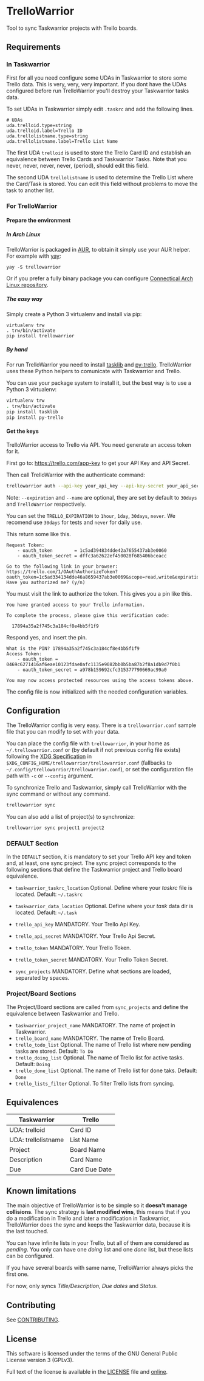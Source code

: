 # TrelloWarrior

Tool to sync Taskwarrior projects with Trello boards.

## Requirements

### In Taskwarrior

First for all you need configure some UDAs in Taskwarrior to store some
Trello data. This is very, very, very important. If you dont have the UDAs
configured before run TrelloWarrior you'll destroy your Taskwarrior tasks
data.

To set UDAs in Taskwarrior simply edit `.taskrc` and add the following
lines.

```
# UDAs
uda.trelloid.type=string
uda.trelloid.label=Trello ID
uda.trellolistname.type=string
uda.trellolistname.label=Trello List Name
```

The first UDA `trelloid` is used to store the Trello Card ID and establish
an equivalence between Trello Cards and Taskwarrior Tasks. Note that you
never, never, never, never, (period), should edit this field.

The second UDA `trellolistname` is used to determine the Trello List where
the Card/Task is stored. You can edit this field without problems to move
the task to another list.

### For TrelloWarrior

#### Prepare the environment

##### In Arch Linux

TrelloWarrior is packaged in
[AUR](https://aur.archlinux.org/packages/trellowarrior), to obtain it simply
use your AUR helper. For example with [yay](https://github.com/jguer/yay):

```
yay -S trellowarrior
```

Or if you prefer a fully binary package you can configure [Connectical Arch
Linux repository](https://repo.connectical.com/).

##### The easy way

Simply create a Python 3 virtualenv and install via pip:

```
virtualenv trw
. trw/bin/activate
pip install trellowarrior
```

##### By hand

For run TrelloWarrior you need to install
[tasklib](https://github.com/robgolding63/tasklib) and
[py-trello](https://github.com/sarumont/py-trello). TrelloWarrior uses these
Python helpers to comunicate with Taskwarrior and Trello.

You can use your package system to install it, but the best way is to use
a Python 3 virtualenv:

```sh
virtualenv trw
. trw/bin/activate
pip install tasklib
pip install py-trello
```

#### Get the keys

TrelloWarrior access to Trello via API. You need generate an access token
for it.

First go to: https://trello.com/app-key to get your API Key and API Secret.

Then call TrelloWarrior with the authenticate command:

```sh
trellowarrior auth --api-key your_api_key --api-key-secret your_api_secret --expiration 30days --name TrelloWarrior
```

Note: `--expiration` and `--name` are optional, they are set by default to
`30days` and `TrelloWarrior` respectively.

You can set the `TRELLO_EXPIRATION` to `1hour`, `1day`, `30days`,
`never`. We recomend use `30days` for tests and `never` for daily use.

This return some like this.

```
Request Token:
    - oauth_token        = 1c5ad394834dde42a7655437ab3e0060
    - oauth_token_secret = dffc3a62622ef450028f685406bceacc

Go to the following link in your browser:
https://trello.com/1/OAuthAuthorizeToken?oauth_token=1c5ad334134dde46a8659437ab3e0069&scope=read,write&expiration=30days&name=trellowarrior
Have you authorized me? (y/n)
```

You must visit the link to authorize the token. This gives you a pin like
this.

```
You have granted access to your Trello information.

To complete the process, please give this verification code:

  17894a35a2f745c3a184cf8e4bb5f1f9
```

Respond yes, and insert the pin.

```
What is the PIN? 17894a35a2f745c3a184cf8e4bb5f1f9
Access Token:
    - oauth_token = 0469c6271416af6eae10123fdae0afc1135e9082bb0b5ba87b2f8a1db9d7f0b1
    - oauth_token_secret = a978b159692cfc315377790669ac99a0

You may now access protected resources using the access tokens above.
```

The config file is now initialized with the needed configuration variables.

## Configuration

The TrelloWarrior config is very easy. There is a `trellowarrior.conf`
sample file that you can modify to set with your data.

You can place the config file with `trellowarrior`, in your home as
`~/.trellowarrior.conf` or (by default if not previous config file exists)
following the [XDG
Specification](https://specifications.freedesktop.org/basedir-spec/basedir-spec-latest.html)
in `$XDG_CONFIG_HOME/trellowarrior/trellowarrior.conf` (fallbacks to
`~/.config/trellowarrior/trellowarrior.conf`), or set the configuration file
path with `-c` or `--config` argument.

To synchronize Trello and Taskwarrior, simply call TrelloWarrior with the
sync command or without any command.

```sh
trellowarrior sync
```

You can also add a list of project(s) to synchronize:

```sh
trellowarrior sync project1 project2
```

### DEFAULT Section

In the `DEFAULT` section, it is mandatory to set your Trello API key and
token and, at least, one sync project.
The sync project corresponds to the following sections
that define the Taskwarrior project and Trello board equivalence.

* `taskwarrior_taskrc_location` Optional. Define where your *taskrc* file is located. Default: `~/.taskrc`
* `taskwarrior_data_location` Optional. Define where your *task* data dir is located. Default: `~/.task`

* `trello_api_key` MANDATORY. Your Trello Api Key.
* `trello_api_secret` MANDATORY. Your Trello Api Secret.
* `trello_token` MANDATORY. Your Trello Token.
* `trello_token_secret` MANDATORY. Your Trello Token Secret.

* `sync_projects` MANDATORY. Define what sections are loaded, separated by spaces.

### Project/Board Sections

The Project/Board sections are called from `sync_projects` and define the
equivalence between Taskwarrior and Trello.

* `taskwarrior_project_name` MANDATORY. The name of project in Taskwarrior.
* `trello_board_name` MANDATORY. The name of Trello Board.
* `trello_todo_list` Optional. The name of Trello list where new pending tasks are stored. Default: `To Do`
* `trello_doing_list` Optional. The name of Trello list for active tasks. Default: `Doing`
* `trello_done_list` Optional. The name of Trello list for done taks. Default: `Done`
* `trello_lists_filter` Optional. To filter Trello lists from syncing.

## Equivalences

| Taskwarrior         | Trello        |
|---------------------|---------------|
| UDA: trelloid       | Card ID       |
| UDA: trellolistname | List Name     |
| Project             | Board Name    |
| Description         | Card Name     |
| Due                 | Card Due Date |

## Known limitations

The main objective of TrelloWarrior is to be simple so it **doesn't manage
collisions**. The sync strategy is **last modified wins**, this means that if
you do a modification in Trello and later a modification in Taskwarrior,
TrelloWarrior does the sync and keeps the Taskwarrior data, because it is
the last touched.

You can have infinite lists in your Trello, but all of them are considered
as *pending*. You only can have one *doing* list and one *done* list, but
these lists can be configured.

If you have several boards with same name, TrelloWarrior always picks the
first one.

For now, only syncs *Title/Description*, *Due dates* and *Status*.

## Contributing

See [CONTRIBUTING](CONTRIBUTING.md).

## License

This software is licensed under the terms of the GNU General Public License
version 3 (GPLv3).

Full text of the license is available in the [LICENSE](LICENSE) file and
[online](https://opensource.org/licenses/gpl-3.0.html).
